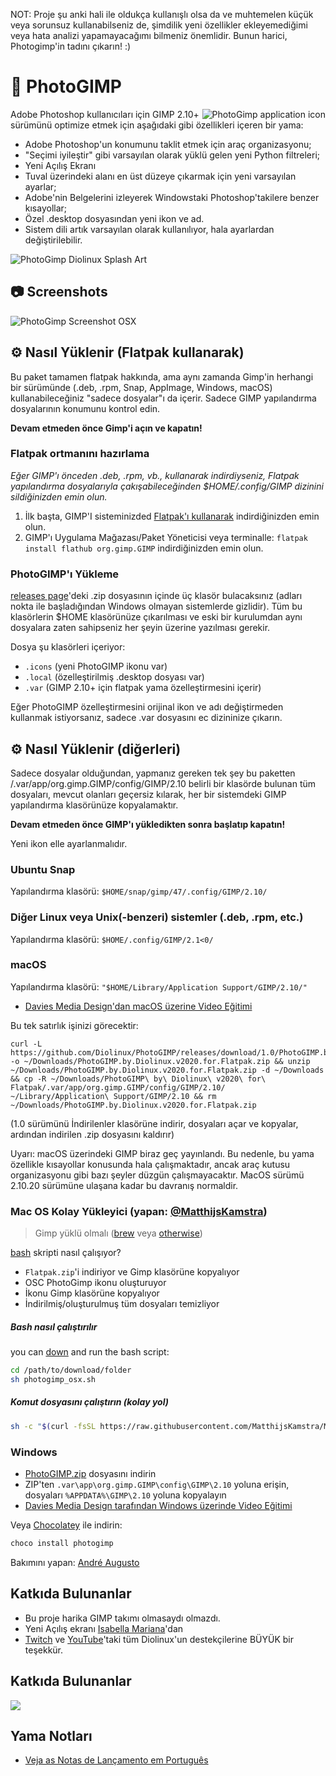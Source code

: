 NOT: Proje şu anki hali ile oldukça kullanışlı olsa da ve muhtemelen küçük veya sorunsuz kullanabilseniz de, şimdilik yeni özellikler ekleyemediğimi veya hata analizi yapamayacağımı bilmeniz önemlidir. Bunun harici, Photogimp'in tadını çıkarın! :)

# 🎨 PhotoGIMP

<img src="../.local/share/icons/hicolor/256x256/apps/photogimp.png" align="right" alt="PhotoGimp application icon" title="PhotoGimp application icon">

Adobe Photoshop kullanıcıları için GIMP 2.10+ sürümünü optimize etmek için aşağıdaki gibi özellikleri içeren bir yama:

* Adobe Photoshop'un konumunu taklit etmek için araç organizasyonu;
* "Seçimi iyileştir" gibi varsayılan olarak yüklü gelen yeni Python filtreleri;
* Yeni Açılış Ekranı
* Tuval üzerindeki alanı en üst düzeye çıkarmak için yeni varsayılan ayarlar;
* Adobe'nin Belgelerini izleyerek Windowstaki Photoshop'takilere benzer kısayollar;
* Özel .desktop dosyasından yeni ikon ve ad.
* Sistem dili artık varsayılan olarak kullanılıyor, hala ayarlardan değiştirilebilir.

![PhotoGimp Diolinux Splash Art](../.var/app/org.gimp.GIMP/config/GIMP/2.10/splashes/photogimp-diolinux-splash.png)

## 📷 Screenshots

![PhotoGimp Screenshot OSX](./screenshots/osx.png)

## ⚙ Nasıl Yüklenir (Flatpak kullanarak)

Bu paket tamamen flatpak hakkında, ama aynı zamanda Gimp'in herhangi bir sürümünde (.deb, .rpm, Snap, AppImage, Windows, macOS) kullanabileceğiniz "sadece dosyalar"ı da içerir. Sadece GIMP yapılandırma dosyalarının konumunu kontrol edin.

**Devam etmeden önce Gimp'i açın ve kapatın!**

### Flatpak ortmanını hazırlama

*Eğer GIMP'ı önceden .deb, .rpm, vb., kullanarak indirdiyseniz, Flatpak yapılandırma dosyalarıyla çakışabileceğinden  $HOME/.config/GIMP dizinini sildiğinizden emin olun.*

1. İlk başta, GIMP'I sisteminizded [Flatpak'ı kullanarak](https://flatpak.org/setup/) indirdiğinizden emin olun.
2. GIMP'ı Uygulama Mağazası/Paket Yöneticisi veya terminalle:
   ```flatpak install flathub org.gimp.GIMP``` indirdiğinizden emin olun.

### PhotoGIMP'ı Yükleme

[releases page](https://github.com/Diolinux/PhotoGIMP/releases)'deki .zip dosyasının içinde üç klasör bulacaksınız (adları nokta ile başladığından Windows olmayan sistemlerde gizlidir). Tüm bu klasörlerin $HOME klasörünüze çıkarılması ve eski bir kurulumdan aynı dosyalara zaten sahipseniz her şeyin üzerine yazılması gerekir.

Dosya şu klasörleri içeriyor:

* `.icons` (yeni PhotoGIMP ikonu var)
* `.local` (özelleştirilmiş .desktop dosyası var)
* `.var` (GIMP 2.10+ için flatpak yama özelleştirmesini içerir)

Eğer PhotoGIMP özelleştirmesini orijinal ikon ve adı değiştirmeden kullanmak istiyorsanız, sadece .var dosyasını ec dizininize çıkarın.

## ⚙ Nasıl Yüklenir (diğerleri)

Sadece dosyalar olduğundan, yapmanız gereken tek şey bu paketten /.var/app/org.gimp.GIMP/config/GIMP/2.10 belirli bir klasörde bulunan tüm dosyaları, mevcut olanları geçersiz kılarak, her bir sistemdeki GIMP yapılandırma klasörünüze kopyalamaktır.

**Devam etmeden önce GIMP'ı yükledikten sonra başlatıp kapatın!**

Yeni ikon elle ayarlanmalıdır.

### Ubuntu Snap

Yapılandırma klasörü: `$HOME/snap/gimp/47/.config/GIMP/2.10/`

### Diğer Linux veya Unix(-benzeri) sistemler (.deb, .rpm, etc.)

Yapılandırma klasörü: `$HOME/.config/GIMP/2.1<0/`

### macOS

Yapılandırma klasörü: `"$HOME/Library/Application Support/GIMP/2.10/"`

* [Davies Media Design'dan macOS üzerine Video Eğitimi](https://youtu.be/5nXhtaGQs9U)

Bu tek satırlık işinizi görecektir:
```console
curl -L https://github.com/Diolinux/PhotoGIMP/releases/download/1.0/PhotoGIMP.by.Diolinux.v2020.for.Flatpak.zip -o ~/Downloads/PhotoGIMP.by.Diolinux.v2020.for.Flatpak.zip && unzip ~/Downloads/PhotoGIMP.by.Diolinux.v2020.for.Flatpak.zip -d ~/Downloads && cp -R ~/Downloads/PhotoGIMP\ by\ Diolinux\ v2020\ for\ Flatpak/.var/app/org.gimp.GIMP/config/GIMP/2.10/ ~/Library/Application\ Support/GIMP/2.10 && rm ~/Downloads/PhotoGIMP.by.Diolinux.v2020.for.Flatpak.zip
```
(1.0 sürümünü İndirilenler klasörüne indirir, dosyaları açar ve kopyalar, ardından indirilen .zip dosyasını kaldırır)

Uyarı: macOS üzerindeki GIMP biraz geç yayınlandı. Bu nedenle, bu yama özellikle kısayollar konusunda hala çalışmaktadır, ancak araç kutusu organizasyonu gibi bazı şeyler düzgün çalışmayacaktır. MacOS sürümü 2.10.20 sürümüne ulaşana kadar bu davranış normaldir.

### Mac OS Kolay Yükleyici (yapan: [@MatthijsKamstra](https://github.com/MatthijsKamstra))

> Gimp yüklü olmalı ([brew](https://formulae.brew.sh/cask/gimp) veya [otherwise](https://www.gimp.org/downloads/))

[bash](https://raw.githubusercontent.com/MatthijsKamstra/Mac-setup/master/install/photogimp_osx.sh) skripti nasıl çalışıyor?

* `Flatpak.zip`'i indiriyor ve Gimp klasörüne kopyalıyor
* OSC PhotoGimp ikonu oluşturuyor
* İkonu Gimp klasörüne kopyalıyor
* İndirilmiş/oluşturulmuş tüm dosyaları temizliyor

##### Bash nasıl çalıştırılır

you can [down](https://raw.githubusercontent.com/MatthijsKamstra/Mac-setup/master/install/photogimp_osx.sh) and run the bash script:

```bash
cd /path/to/download/folder
sh photogimp_osx.sh
```

##### Komut dosyasını çalıştırın (kolay yol)


```bash
sh -c "$(curl -fsSL https://raw.githubusercontent.com/MatthijsKamstra/Mac-setup/master/install/photogimp_osx.sh)"
```

### Windows

* [PhotoGIMP.zip](https://github.com/Diolinux/PhotoGIMP/releases) dosyasını indirin
* ZIP'ten `.var\app\org.gimp.GIMP\config\GIMP\2.10` yoluna erişin, dosyaları `%APPDATA%\GIMP\2.10` yoluna kopyalayın
* [Davies Media Design tarafından Windows üzerinde Video Eğitimi](https://youtu.be/57DNUsf4A-0)

Veya [Chocolatey](https://chocolatey.org/) ile indirin:
```powershell
choco install photogimp
```
Bakımını yapan: [André Augusto](https://github.com/AndreAugustoAAQ)

## Katkıda Bulunanlar 

* Bu proje harika GIMP takımı olmasaydı olmazdı.
* Yeni Açılış ekranı [Isabella Mariana](https://www.pexels.com/pt-br/@isabella-mariana-1022505)'dan
* [Twitch](https://twitch.tv/Diolinux) ve [YouTube](https://youtube.com/Diolinux)'taki tüm Diolinux'un destekçilerine BÜYÜK bir teşekkür.

## Katkıda Bulunanlar
<a align="center" href="https://github.com/Diolinux/PhotoGIMP/graphs/contributors">
  <img src="https://contrib.rocks/image?repo=Diolinux/PhotoGIMP" />
</a>

## Yama Notları
-  [Veja as Notas de Lançamento em Português](https://diolinux.com.br/2020/06/photogimp-2020.html)
